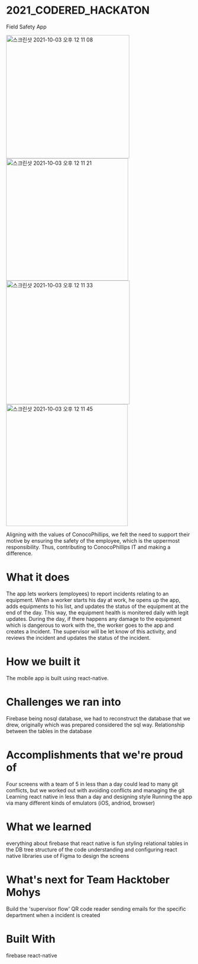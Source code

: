 # 2021_CODERED_HACKATON
Field Safety App



<img width="333" alt="스크린샷 2021-10-03 오후 12 11 08" src="https://user-images.githubusercontent.com/62753490/135764454-e739a81f-513c-487d-b464-a212d9f83847.png">
<img width="330" alt="스크린샷 2021-10-03 오후 12 11 21" src="https://user-images.githubusercontent.com/62753490/135764456-7daaa8b1-a8b7-46fd-86ab-b22de094c797.png">
<img width="334" alt="스크린샷 2021-10-03 오후 12 11 33" src="https://user-images.githubusercontent.com/62753490/135764457-b54e9835-090c-4ba8-99c3-d42740c270c4.png">
<img width="329" alt="스크린샷 2021-10-03 오후 12 11 45" src="https://user-images.githubusercontent.com/62753490/135764459-b0a8e897-f189-4ae2-a884-21efb1a74177.png">


Aligning with the values of ConocoPhillips, we felt the need to support their motive by ensuring the safety of the employee, which is the uppermost responsibility. Thus, contributing to ConocoPhillips IT and making a difference.

# What it does
The app lets workers (employees) to report incidents relating to an equipment. When a worker starts his day at work, he opens up the app, adds equipments to his list, and updates the status of the equipment at the end of the day. This way, the equipment health is monitered daily with legit updates. During the day, if there happens any damage to the equipment which is dangerous to work with the, the worker goes to the app and creates a Incident. The supervisor will be let know of this activity, and reviews the incident and updates the status of the incident.

# How we built it
The mobile app is built using react-native.

# Challenges we ran into
Firebase being nosql database, we had to reconstruct the database that we drew, originally which was prepared considered the sql way.
Relationship between the tables in the database
# Accomplishments that we're proud of
Four screens with a team of 5 in less than a day could lead to many git conflicts, but we worked out with avoiding conflicts and managing the git
Learning react native in less than a day and designing style
Running the app via many different kinds of emulators (iOS, andriod, browser)
# What we learned
everything about firebase
that react native is fun
styling
relational tables in the DB
tree structure of the code
understanding and configuring react native libraries
use of Figma to design the screens
# What's next for Team Hacktober Mohys
Build the 'supervisor flow'
QR code reader
sending emails for the specific department when a incident is created
# Built With
firebase
react-native
